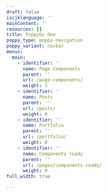 ```yaml
---
draft: false
iscjklanguage: ''
mainContent: ''
resources: []
title: PoppyGo One
poppy_type: poppy-navigation
poppy_variant: navbar
menus:
  main:
    - identifier: ''
      name: Page Components
      parent: ''
      url: /page-components/
      weight: 3
    - identifier: ''
      name: Posts
      parent: ''
      url: /posts/
      weight: 0
    - identifier: ''
      name: Portfolio
      parent: ''
      url: /portfolio/
      weight: 0
    - identifier: ''
      name: Components ready
      parent: ''
      url: /pages/components-ready/
      weight: 0
full_width: true

---
```

